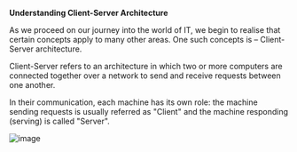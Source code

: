 **Understanding Client-Server Architecture**


As we proceed on our journey into the world of IT, we begin to realise that certain concepts apply to many other areas. One such concepts is – Client-Server architecture.

Client-Server refers to an architecture in which two or more computers are connected together over a network to send and receive requests between one another.

In their communication, each machine has its own role: the machine sending requests is usually referred as "Client" and the machine responding (serving) is called "Server".

![image](https://user-images.githubusercontent.com/67065306/132592379-5afd4dee-2985-4266-b34c-ccaae10720fd.png)





